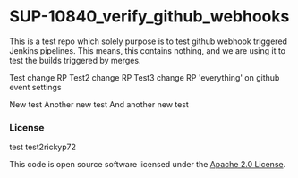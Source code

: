 
# SUP-10840_verify_github_webhooks



This is a test repo which solely purpose is to test github webhook triggered Jenkins pipelines.
This means, this contains nothing, and we are using it to test the builds triggered by merges.

Test change RP
Test2 change RP
Test3 change RP 'everything' on github event settings

New test
Another new test
And another new test
### License

test
test2rickyp72

This code is open source software licensed under the [Apache 2.0 License]("http://www.apache.org/licenses/LICENSE-2.0.html").
